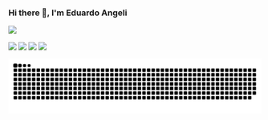 ### Hi there 👋, I'm Eduardo Angeli

<!--
**angeliedu/angeliedu** is a ✨ _special_ ✨ repository because its `README.md` (this file) appears on your GitHub profile.

Here are some ideas to get you started:

- 🔭 I’m currently working on ...
- 🌱 I’m currently learning ...
- 👯 I’m looking to collaborate on ...
- 🤔 I’m looking for help with ...
- 💬 Ask me about ...
- 📫 How to reach me: ...
- 😄 Pronouns: ...
- ⚡ Fun fact: ...
-->

<div>
  <a href="https://github.com/angeliedu">
  <img height="180em" src="https://github-readme-stats.vercel.app/api?username=angeliedu&show_icons=true&theme=dracula&include_all_commits=true&count_private=true"/>
<div>
  
 

  
  

<a href="https://www.linkedin.com/in/eduardo-angeli/" target="_blank"><img src="https://img.shields.io/badge/-LinkedIn-%230077B5?style=for-the-badge&logo=linkedin&logoColor=white" target="_blank"></a> 
<img src="https://img.shields.io/badge/Microsoft_Excel-217346?style=for-the-badge&logo=microsoft-excel&logoColor=white" target="_blank"></a> 
<img src="https://img.shields.io/badge/Microsoft_SQL_Server-CC2927?style=for-the-badge&logo=microsoft-sql-server&logoColor=white" target="_blank"></a> 
<img src="https://img.shields.io/badge/Python-14354C?style=for-the-badge&logo=python&logoColor=white" target="_blank"></a> 

  
  

![Snake animation](https://github.com/angeliedu/angeliedu/blob/main/github-contribution-grid-snake.svg)
